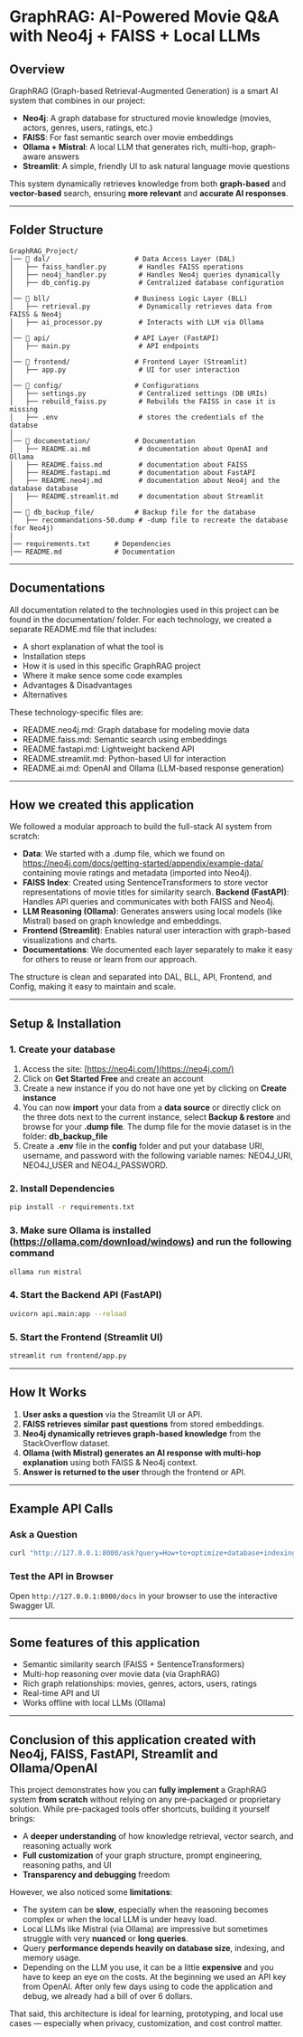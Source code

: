 # GraphRAG: AI-Powered Movie Q&A with Neo4j + FAISS + Local LLMs

## Overview
GraphRAG (Graph-based Retrieval-Augmented Generation) is a smart AI system that combines in our project:
- **Neo4j**: A graph database for structured movie knowledge (movies, actors, genres, users, ratings, etc.)
- **FAISS**: For fast semantic search over movie embeddings
- **Ollama + Mistral**: A local LLM that generates rich, multi-hop, graph-aware answers
- **Streamlit**: A simple, friendly UI to ask natural language movie questions

This system dynamically retrieves knowledge from both **graph-based** and **vector-based** search, ensuring **more relevant** and **accurate AI responses**.

---

## Folder Structure
```
GraphRAG_Project/
│── 📁 dal/                     # Data Access Layer (DAL)
│   ├── faiss_handler.py        # Handles FAISS operations
│   ├── neo4j_handler.py        # Handles Neo4j queries dynamically
│   ├── db_config.py            # Centralized database configuration
│
│── 📁 bll/                     # Business Logic Layer (BLL)
│   ├── retrieval.py            # Dynamically retrieves data from FAISS & Neo4j
│   ├── ai_processor.py         # Interacts with LLM via Ollama
│
│── 📁 api/                     # API Layer (FastAPI)
│   ├── main.py                 # API endpoints
│
│── 📁 frontend/                # Frontend Layer (Streamlit)
│   ├── app.py                  # UI for user interaction
│
│── 📁 config/                  # Configurations
│   ├── settings.py             # Centralized settings (DB URIs)
│   ├── rebuild_faiss.py        # Rebuilds the FAISS in case it is missing
│   ├── .env                    # stores the credentials of the databse 
│
│── 📁 documentation/           # Documentation
│   ├── README.ai.md            # documentation about OpenAI and Ollama
│   ├── README.faiss.md         # documentation about FAISS
│   ├── README.fastapi.md       # documentation about FastAPI
│   ├── README.neo4j.md         # documentation about Neo4j and the database database
│   ├── README.streamlit.md     # documentation about Streamlit
│
│── 📁 db_backup_file/          # Backup file for the database
│   ├── recommandations-50.dump # -dump file to recreate the database (for Neo4j)
│
│── requirements.txt      # Dependencies
│── README.md             # Documentation
```

---

## Documentations
All documentation related to the technologies used in this project can be found in the documentation/ folder. For each technology, we created a separate README.md file that includes:

- A short explanation of what the tool is
- Installation steps
- How it is used in this specific GraphRAG project
- Where it make sence some code examples
- Advantages & Disadvantages
- Alternatives 

These technology-specific files are:
- README.neo4j.md: Graph database for modeling movie data
- README.faiss.md: Semantic search using embeddings
- README.fastapi.md: Lightweight backend API
- README.streamlit.md: Python-based UI for interaction
- README.ai.md: OpenAI and Ollama (LLM-based response generation)

---

## How we created this application
We followed a modular approach to build the full-stack AI system from scratch:

- **Data**: We started with a .dump file, which we found on https://neo4j.com/docs/getting-started/appendix/example-data/ containing movie ratings and metadata (imported into Neo4j).
- **FAISS Index**: Created using SentenceTransformers to store vector representations of movie titles for similarity search.
**Backend (FastAPI)**: Handles API queries and communicates with both FAISS and Neo4j.
- **LLM Reasoning (Ollama)**: Generates answers using local models (like Mistral) based on graph knowledge and embeddings.
- **Frontend (Streamlit)**: Enables natural user interaction with graph-based visualizations and charts.
- **Documentations**: We documented each layer separately to make it easy for others to reuse or learn from our approach.

The structure is clean and separated into DAL, BLL, API, Frontend, and Config, making it easy to maintain and scale.

---

## Setup & Installation

### 1. Create your database
1. Access the site: [https://neo4j.com/](https://neo4j.com/)
2. Click on **Get Started Free** and create an account
3. Create a new instance if you do not have one yet by clicking on **Create instance**
4. You can now **import** your data from a **data source** or directly click on the three dots next to the current instance, select **Backup & restore** and browse for your **.dump file**. The dump file for the movie dataset is in the folder: **db_backup_file**
5. Create a **.env** file in the **config** folder and put your database URI, username, and password with the following variable names: NEO4J_URI, NEO4J_USER and NEO4J_PASSWORD. 

### 2. Install Dependencies
```bash
pip install -r requirements.txt
```

### 3. Make sure Ollama is installed (https://ollama.com/download/windows) and run the following command
```bash
ollama run mistral
```

### 4. Start the Backend API (FastAPI)
```bash
uvicorn api.main:app --reload
```

### 5. Start the Frontend (Streamlit UI)
```bash
streamlit run frontend/app.py
```

---

## How It Works
1. **User asks a question** via the Streamlit UI or API.
2. **FAISS retrieves similar past questions** from stored embeddings.
3. **Neo4j dynamically retrieves graph-based knowledge** from the StackOverflow dataset.
4. **Ollama (with Mistral) generates an AI response with multi-hop explanation** using both FAISS & Neo4j context.
5. **Answer is returned to the user** through the frontend or API.

---

## Example API Calls
### Ask a Question
```bash
curl "http://127.0.0.1:8000/ask?query=How+to+optimize+database+indexing?"
```

### Test the API in Browser
Open `http://127.0.0.1:8000/docs` in your browser to use the interactive Swagger UI.

---

## Some features of this application
- Semantic similarity search (FAISS + SentenceTransformers)
- Multi-hop reasoning over movie data (via GraphRAG)
- Rich graph relationships: movies, genres, actors, users, ratings
- Real-time API and UI
- Works offline with local LLMs (Ollama)

---

## Conclusion of this application created with Neo4j, FAISS, FastAPI, Streamlit and Ollama/OpenAI

This project demonstrates how you can **fully implement** a GraphRAG system **from scratch** without relying on any pre-packaged or proprietary solution. While pre-packaged tools offer shortcuts, building it yourself brings:

- A **deeper understanding** of how knowledge retrieval, vector search, and reasoning actually work
- **Full customization** of your graph structure, prompt engineering, reasoning paths, and UI
- **Transparency and debugging** freedom

However, we also noticed some **limitations**:

- The system can be **slow**, especially when the reasoning becomes complex or when the local LLM is under heavy load.
- Local LLMs like Mistral (via Ollama) are impressive but sometimes struggle with very **nuanced** or **long queries**.
- Query **performance depends heavily on database size**, indexing, and memory usage.
- Depending on the LLM you use, it can be a little **expensive** and you have to keep an eye on the costs. At the beginning we used an API key from OpenAI. After only few days using to code the application and debug, we already had a bill of over 6 dollars.

That said, this architecture is ideal for learning, prototyping, and local use cases — especially when privacy, customization, and cost control matter.
